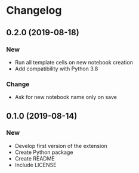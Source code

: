 # Changelog

## 0.2.0 (2019-08-18)

### New

* Run all template cells on new notebook creation
* Add compatibility with Python 3.8

### Change

* Ask for new notebook name only on save


## 0.1.0 (2019-08-14)

### New

* Develop first version of the extension
* Create Python package
* Create README
* Include LICENSE

